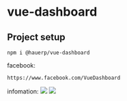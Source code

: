 # vue-dashboard

## Project setup

```
npm i @hauerp/vue-dashboard
```

facebook:
```
https://www.facebook.com/VueDashboard

```

infomation:
![](https://raw.githubusercontent.com/hauerp/vue-dashboard/master/images/index.PNG)
![](https://raw.githubusercontent.com/hauerp/vue-dashboard/master/images/setting.PNG)